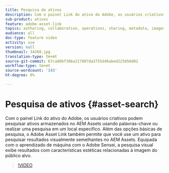 ```yaml
---
title: Pesquisa de ativos
description: Com o painel Link do ativo do Adobe, os usuários criativos podem pesquisar ativos armazenados no AEM Assets usando palavras-chave ou realizar uma pesquisa em um local específico. Além das opções básicas de pesquisa, o Adobe Asset Link também permite que você use um ativo para pesquisar resultados visualmente semelhantes no AEM Assets. Equipada com o aprendizado de máquina com o Adobe Sensei, a pesquisa visual exibe resultados com características estéticas relacionadas à imagem do público alvo.
sub-product: ativos
feature: adobe-asset-link
topics: authoring, collaboration, operations, sharing, metadata, images, search, operations
audience: all
doc-type: feature video
activity: use
version: null
thumbnail: 34260.jpg
translation-type: tm+mt
source-git-commit: 67ca08bf386a217807da3755d46abed225050d02
workflow-type: tm+mt
source-wordcount: '143'
ht-degree: 0%

---
```



# Pesquisa de ativos {#asset-search}

Com o painel Link do ativo do Adobe, os usuários criativos podem pesquisar ativos armazenados no AEM Assets usando palavras-chave ou realizar uma pesquisa em um local específico. Além das opções básicas de pesquisa, o Adobe Asset Link também permite que você use um ativo para pesquisar resultados visualmente semelhantes no AEM Assets. Equipada com o aprendizado de máquina com o Adobe Sensei, a pesquisa visual exibe resultados com características estéticas relacionadas à imagem do público alvo.

>[!VIDEO](https://video.tv.adobe.com/v/34260/?quality=12)
